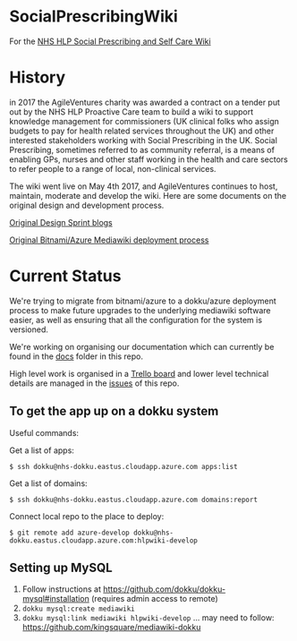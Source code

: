 # SocialPrescribingWiki
For the [NHS HLP Social Prescribing and Self Care Wiki](https://wiki.healthylondon.org)

# History

in 2017 the AgileVentures charity was awarded a contract on a tender put out by the NHS HLP Proactive Care team to build a wiki to support knowledge management for commissioners (UK clinical folks who assign budgets to pay for health related services throughout the UK) and other interested stakeholders working with Social Prescribing in the UK.  Social Prescribing, sometimes referred to as community referral, is a means of enabling GPs, nurses and other staff working in the health and care sectors to refer people to a range of local, non-clinical services.

The wiki went live on May 4th 2017, and AgileVentures continues to host, maintain, moderate and develop the wiki.  Here are some documents on the original design and development process.

[Original Design Sprint blogs](https://medium.com/agileventures/nhs-design-sprint-day-one-535e0500d2be)

[Original Bitnami/Azure Mediawiki deployment process](https://medium.com/agileventures/azure-mediawiki-stack-part-1-be00a29eade9)

Current Status
==============

We're trying to migrate from bitnami/azure to a dokku/azure deployment process to make future upgrades to the underlying mediawiki software easier, as well as ensuring that all the configuration for the system is versioned.

We're working on organising our documentation which can currently be found in the [docs](/docs) folder in this repo.

High level work is organised in a [Trello board](https://trello.com/b/5J4lZIaT/hlp-wiki) and lower level technical details are managed in the [issues](https://github.com/AgileVentures/SocialPrescribingWiki/issues) of this repo.

To get the app up on a dokku system 
-----------------------------------

Useful commands:

Get a list of apps:
```
$ ssh dokku@nhs-dokku.eastus.cloudapp.azure.com apps:list
```

Get a list of domains:

```
$ ssh dokku@nhs-dokku.eastus.cloudapp.azure.com domains:report
```

Connect local repo to the place to deploy:
```
$ git remote add azure-develop dokku@nhs-dokku.eastus.cloudapp.azure.com:hlpwiki-develop
```

Setting up MySQL
----------------

1. Follow instructions at https://github.com/dokku/dokku-mysql#installation (requires admin access to remote)
2. ```dokku mysql:create mediawiki```
3. ```dokku mysql:link mediawiki hlpwiki-develop```
... may need to follow: https://github.com/kingsquare/mediawiki-dokku
